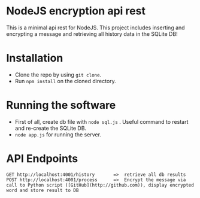 # NodeJS encryption api rest

This is a minimal api rest for NodeJS. This project includes inserting and encrypting a message and retrieving all history data in the SQLite DB!

# Installation

* Clone the repo by using ```git clone```.
* Run ```npm install``` on the cloned directory.

# Running the software

* First of all, create db file with ```node sql.js``` . Useful command to restart and re-create the SQLite DB.
* ```node app.js``` for running the server.

# API Endpoints

```
GET http://localhost:4001/history       =>  retrieve all db results
POST http://localhost:4001/process      =>  Encrypt the message via call to Python script ([GitHub](http://github.com)), display encrypted word and store result to DB
```

